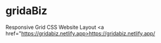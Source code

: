 # gridaBiz
Responsive Grid CSS Website Layout 
<a href="https://gridabiz.netlify.app>https://gridabiz.netlify.app/</a>
